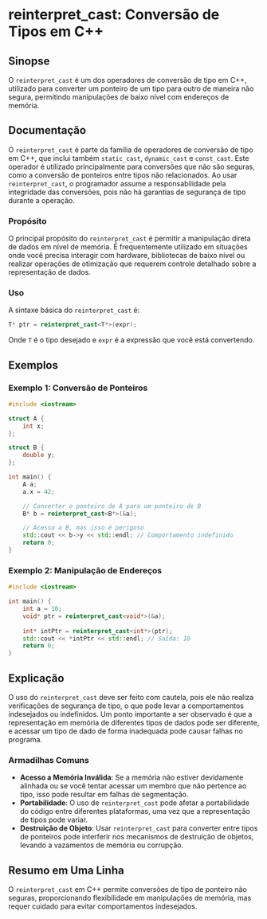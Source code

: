 <!--
Meta Description: # reinterpret_cast: Conversão de Tipos em C++ ## Sinopse O `reinterpret_cast` é um dos operadores de conversão de tipo em C++, utilizado para converte...
Meta Keywords: reinterpret_cast, tipo, não, que, memória
-->

# reinterpret_cast: Conversão de Tipos em C++ 

## Sinopse
O `reinterpret_cast` é um dos operadores de conversão de tipo em C++, utilizado para converter um ponteiro de um tipo para outro de maneira não segura, permitindo manipulações de baixo nível com endereços de memória.

## Documentação
O `reinterpret_cast` é parte da família de operadores de conversão de tipo em C++, que inclui também `static_cast`, `dynamic_cast` e `const_cast`. Este operador é utilizado principalmente para conversões que não são seguras, como a conversão de ponteiros entre tipos não relacionados. Ao usar `reinterpret_cast`, o programador assume a responsabilidade pela integridade das conversões, pois não há garantias de segurança de tipo durante a operação.

### Propósito
O principal propósito do `reinterpret_cast` é permitir a manipulação direta de dados em nível de memória. É frequentemente utilizado em situações onde você precisa interagir com hardware, bibliotecas de baixo nível ou realizar operações de otimização que requerem controle detalhado sobre a representação de dados.

### Uso
A sintaxe básica do `reinterpret_cast` é:

```cpp
T* ptr = reinterpret_cast<T*>(expr);
```

Onde `T` é o tipo desejado e `expr` é a expressão que você está convertendo.

## Exemplos
### Exemplo 1: Conversão de Ponteiros
```cpp
#include <iostream>

struct A {
    int x;
};

struct B {
    double y;
};

int main() {
    A a;
    a.x = 42;

    // Converter o ponteiro de A para um ponteiro de B
    B* b = reinterpret_cast<B*>(&a);

    // Acesso a B, mas isso é perigoso
    std::cout << b->y << std::endl; // Comportamento indefinido
    return 0;
}
```

### Exemplo 2: Manipulação de Endereços
```cpp
#include <iostream>

int main() {
    int a = 10;
    void* ptr = reinterpret_cast<void*>(&a);
    
    int* intPtr = reinterpret_cast<int*>(ptr);
    std::cout << *intPtr << std::endl; // Saída: 10
    return 0;
}
```

## Explicação
O uso do `reinterpret_cast` deve ser feito com cautela, pois ele não realiza verificações de segurança de tipo, o que pode levar a comportamentos indesejados ou indefinidos. Um ponto importante a ser observado é que a representação em memória de diferentes tipos de dados pode ser diferente, e acessar um tipo de dado de forma inadequada pode causar falhas no programa.

### Armadilhas Comuns
- **Acesso a Memória Inválida**: Se a memória não estiver devidamente alinhada ou se você tentar acessar um membro que não pertence ao tipo, isso pode resultar em falhas de segmentação.
- **Portabilidade**: O uso de `reinterpret_cast` pode afetar a portabilidade do código entre diferentes plataformas, uma vez que a representação de tipos pode variar.
- **Destruição de Objeto**: Usar `reinterpret_cast` para converter entre tipos de ponteiros pode interferir nos mecanismos de destruição de objetos, levando a vazamentos de memória ou corrupção.

## Resumo em Uma Linha
O `reinterpret_cast` em C++ permite conversões de tipo de ponteiro não seguras, proporcionando flexibilidade em manipulações de memória, mas requer cuidado para evitar comportamentos indesejados.